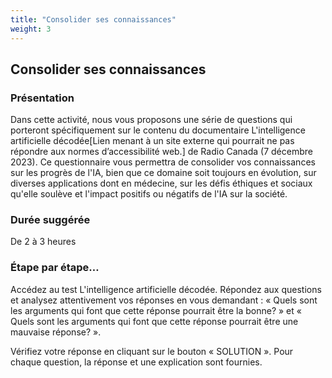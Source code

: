 ```yaml
---
title: "Consolider ses connaissances"
weight: 3
---
```


## Consolider ses connaissances

### Présentation
Dans cette activité, nous vous proposons une série de questions qui porteront spécifiquement sur le contenu du documentaire L'intelligence artificielle décodée[Lien menant à un site externe qui pourrait ne pas répondre aux normes d’accessibilité web.] de  Radio Canada (7 décembre 2023).  Ce questionnaire vous permettra de consolider vos connaissances sur les progrès de l'IA, bien que ce domaine soit toujours en évolution, sur diverses applications dont en médecine, sur les défis éthiques et sociaux qu'elle soulève et l'impact positifs ou négatifs de l'IA sur la société.

### Durée suggérée
De 2 à 3 heures

### Étape par étape…
Accédez au test L'intelligence artificielle décodée.
Répondez aux questions et analysez attentivement vos réponses en vous demandant : « Quels sont les arguments qui font que cette réponse pourrait être la bonne? » et « Quels sont les arguments qui font que cette réponse pourrait être une mauvaise réponse? ».

Vérifiez votre réponse en cliquant sur le bouton « SOLUTION ». Pour chaque question, la réponse et une explication sont fournies.